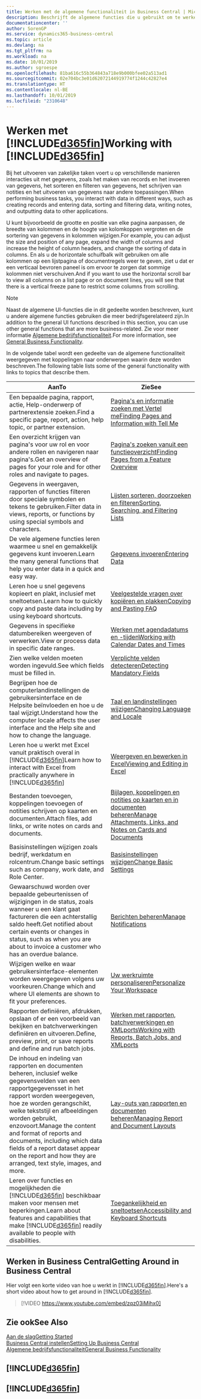 ```yaml
---
title: Werken met de algemene functionaliteit in Business Central | Microsoft Docs
description: Beschrijft de algemene functies die u gebruikt om te werken met gegevens in Business Central, zoals waarden invoeren, gegevens sorteren en weergaven wijzigen.
documentationcenter: ''
author: SorenGP
ms.service: dynamics365-business-central
ms.topic: article
ms.devlang: na
ms.tgt_pltfrm: na
ms.workload: na
ms.date: 10/01/2019
ms.author: sgroespe
ms.openlocfilehash: 81ba616c55b364843a718e9b000bfee02a513ad1
ms.sourcegitcommit: 02e704bc3e01d62072144919774f1244c42827e4
ms.translationtype: HT
ms.contentlocale: nl-BE
ms.lasthandoff: 10/01/2019
ms.locfileid: "2310648"
---
```

# <a name="working-with-included365finincludesd365fin_mdmd"></a><span data-ttu-id="26471-103">Werken met [!INCLUDE[d365fin](includes/d365fin_md.md)]</span><span class="sxs-lookup"><span data-stu-id="26471-103">Working with [!INCLUDE[d365fin](includes/d365fin_md.md)]</span></span>
<span data-ttu-id="26471-104">Bij het uitvoeren van zakelijke taken voert u op verschillende manieren interacties uit met gegevens, zoals het maken van records en het invoeren van gegevens, het sorteren en filteren van gegevens, het schrijven van notities en het uitvoeren van gegevens naar andere toepassingen.</span><span class="sxs-lookup"><span data-stu-id="26471-104">When performing business tasks, you interact with data in different ways, such as creating records and entering data, sorting and filtering data, writing notes, and outputting data to other applications.</span></span>

<span data-ttu-id="26471-105">U kunt bijvoorbeeld de grootte en positie van elke pagina aanpassen, de breedte van kolommen en de hoogte van kolomkoppen vergroten en de sortering van gegevens in kolommen wijzigen.</span><span class="sxs-lookup"><span data-stu-id="26471-105">For example, you can adjust the size and position of any page, expand the width of columns and increase the height of column headers, and change the sorting of data in columns.</span></span> <span data-ttu-id="26471-106">En als u de horizontale schuifbalk wilt gebruiken om alle kolommen op een lijstpagina of documentregels weer te geven, ziet u dat er een verticaal bevroren paneel is om ervoor te zorgen dat sommige kolommen niet verschuiven.</span><span class="sxs-lookup"><span data-stu-id="26471-106">And if you want to use the horizontal scroll bar to view all columns on a list page or on document lines, you will see that there is a vertical freeze pane to restrict some columns from scrolling.</span></span>

> [!NOTE]
> <span data-ttu-id="26471-107">Naast de algemene UI-functies die in dit gedeelte worden beschreven, kunt u andere algemene functies gebruiken die meer bedrijfsgerelateerd zijn.</span><span class="sxs-lookup"><span data-stu-id="26471-107">In addition to the general UI functions described in this section, you can use other general functions that are more business-related.</span></span> <span data-ttu-id="26471-108">Zie voor meer informatie [Algemene bedrijfsfunctionaliteit](ui-across-business-areas.md).</span><span class="sxs-lookup"><span data-stu-id="26471-108">For more information, see [General Business Functionality](ui-across-business-areas.md).</span></span>

<span data-ttu-id="26471-109">In de volgende tabel wordt een gedeelte van de algemene functionaliteit weergegeven met koppelingen naar onderwerpen waarin deze worden beschreven.</span><span class="sxs-lookup"><span data-stu-id="26471-109">The following table lists some of the general functionality with links to topics that describe them.</span></span>

| <span data-ttu-id="26471-110">Aan</span><span class="sxs-lookup"><span data-stu-id="26471-110">To</span></span> | <span data-ttu-id="26471-111">Zie</span><span class="sxs-lookup"><span data-stu-id="26471-111">See</span></span> |
| --- | --- |
|<span data-ttu-id="26471-112">Een bepaalde pagina, rapport, actie, Help-onderwerp of partnerextensie zoeken.</span><span class="sxs-lookup"><span data-stu-id="26471-112">Find a specific page, report, action, help topic, or partner extension.</span></span> |[<span data-ttu-id="26471-113">Pagina's en informatie zoeken met Vertel me</span><span class="sxs-lookup"><span data-stu-id="26471-113">Finding Pages and Information with Tell Me</span></span>](ui-search.md) |
|<span data-ttu-id="26471-114">Een overzicht krijgen van pagina's voor uw rol en voor andere rollen en navigeren naar pagina's.</span><span class="sxs-lookup"><span data-stu-id="26471-114">Get an overview of pages for your role and for other roles and navigate to pages.</span></span>|[<span data-ttu-id="26471-115">Pagina's zoeken vanuit een functieoverzicht</span><span class="sxs-lookup"><span data-stu-id="26471-115">Finding Pages from a Feature Overview</span></span>](ui-role-explorer.md)|
| <span data-ttu-id="26471-116">Gegevens in weergaven, rapporten of functies filteren door speciale symbolen en tekens te gebruiken.</span><span class="sxs-lookup"><span data-stu-id="26471-116">Filter data in views, reports, or functions by using special symbols and characters.</span></span> |[<span data-ttu-id="26471-117">Lijsten sorteren, doorzoeken en filteren</span><span class="sxs-lookup"><span data-stu-id="26471-117">Sorting, Searching, and Filtering Lists</span></span>](ui-enter-criteria-filters.md) |
|<span data-ttu-id="26471-118">De vele algemene functies leren waarmee u snel en gemakkelijk gegevens kunt invoeren.</span><span class="sxs-lookup"><span data-stu-id="26471-118">Learn the many general functions that help you enter data in a quick and easy way.</span></span>|[<span data-ttu-id="26471-119">Gegevens invoeren</span><span class="sxs-lookup"><span data-stu-id="26471-119">Entering Data</span></span>](ui-enter-data.md)|
|<span data-ttu-id="26471-120">Leren hoe u snel gegevens kopieert en plakt, inclusief met sneltoetsen.</span><span class="sxs-lookup"><span data-stu-id="26471-120">Learn how to quickly copy and paste data including by using keyboard shortcuts.</span></span>|[<span data-ttu-id="26471-121">Veelgestelde vragen over kopiëren en plakken</span><span class="sxs-lookup"><span data-stu-id="26471-121">Copying and Pasting FAQ</span></span>](ui-copy-paste.md)|
| <span data-ttu-id="26471-122">Gegevens in specifieke datumbereiken weergeven of verwerken.</span><span class="sxs-lookup"><span data-stu-id="26471-122">View or process data in specific date ranges.</span></span> |[<span data-ttu-id="26471-123">Werken met agendadatums en -tijden</span><span class="sxs-lookup"><span data-stu-id="26471-123">Working with Calendar Dates and Times</span></span>](ui-enter-date-ranges.md) |
| <span data-ttu-id="26471-124">Zien welke velden moeten worden ingevuld.</span><span class="sxs-lookup"><span data-stu-id="26471-124">See which fields must be filled in.</span></span> |[<span data-ttu-id="26471-125">Verplichte velden detecteren</span><span class="sxs-lookup"><span data-stu-id="26471-125">Detecting Mandatory Fields</span></span>](ui-mandatory-fields.md) |
|<span data-ttu-id="26471-126">Begrijpen hoe de computerlandinstellingen de gebruikersinterface en de Helpsite beïnvloeden en hoe u de taal wijzigt.</span><span class="sxs-lookup"><span data-stu-id="26471-126">Understand how the computer locale affects the user interface and the Help site and how to change the language.</span></span>|[<span data-ttu-id="26471-127">Taal en landinstellingen wijzigen</span><span class="sxs-lookup"><span data-stu-id="26471-127">Changing Language and Locale</span></span>](about-locale-language.md)|
|<span data-ttu-id="26471-128">Leren hoe u werkt met Excel vanuit praktisch overal in [!INCLUDE[d365fin](includes/d365fin_md.md)]</span><span class="sxs-lookup"><span data-stu-id="26471-128">Learn how to interact with Excel from practically anywhere in [!INCLUDE[d365fin](includes/d365fin_md.md)]</span></span>|[<span data-ttu-id="26471-129">Weergeven en bewerken in Excel</span><span class="sxs-lookup"><span data-stu-id="26471-129">Viewing and Editing in Excel</span></span>](across-work-with-excel.md)|
|<span data-ttu-id="26471-130">Bestanden toevoegen, koppelingen toevoegen of notities schrijven op kaarten en documenten.</span><span class="sxs-lookup"><span data-stu-id="26471-130">Attach files, add links, or write notes on cards and documents.</span></span>|[<span data-ttu-id="26471-131">Bijlagen, koppelingen en notities op kaarten en in documenten beheren</span><span class="sxs-lookup"><span data-stu-id="26471-131">Manage Attachments, Links, and Notes on Cards and Documents</span></span>](ui-how-add-link-to-record.md)|
| <span data-ttu-id="26471-132">Basisinstellingen wijzigen zoals bedrijf, werkdatum en rolcentrum.</span><span class="sxs-lookup"><span data-stu-id="26471-132">Change basic settings such as company, work date, and Role Center.</span></span> |[<span data-ttu-id="26471-133">Basisinstellingen wijzigen</span><span class="sxs-lookup"><span data-stu-id="26471-133">Change Basic Settings</span></span>](ui-change-basic-settings.md) |
|<span data-ttu-id="26471-134">Gewaarschuwd worden over bepaalde gebeurtenissen of wijzigingen in de status, zoals wanneer u een klant gaat factureren die een achterstallig saldo heeft.</span><span class="sxs-lookup"><span data-stu-id="26471-134">Get notified about certain events or changes in status, such as when you are about to invoice a customer who has an overdue balance.</span></span>|[<span data-ttu-id="26471-135">Berichten beheren</span><span class="sxs-lookup"><span data-stu-id="26471-135">Manage Notifications</span></span>](ui-smart-notifications.md)|
| <span data-ttu-id="26471-136">Wijzigen welke en waar gebruikersinterface-elementen worden weergegeven volgens uw voorkeuren.</span><span class="sxs-lookup"><span data-stu-id="26471-136">Change which and where UI elements are shown to fit your preferences.</span></span>|[<span data-ttu-id="26471-137">Uw werkruimte personaliseren</span><span class="sxs-lookup"><span data-stu-id="26471-137">Personalize Your Workspace</span></span>](ui-personalization-user.md) |
|<span data-ttu-id="26471-138">Rapporten definiëren, afdrukken, opslaan of er een voorbeeld van bekijken en batchverwerkingen definiëren en uitvoeren.</span><span class="sxs-lookup"><span data-stu-id="26471-138">Define, preview, print, or save reports and define and run batch jobs.</span></span>|[<span data-ttu-id="26471-139">Werken met rapporten, batchverwerkingen en XMLports</span><span class="sxs-lookup"><span data-stu-id="26471-139">Working with Reports, Batch Jobs, and XMLports</span></span>](ui-work-report.md)|
| <span data-ttu-id="26471-140">De inhoud en indeling van rapporten en documenten beheren, inclusief welke gegevensvelden van een rapportgegevensset in het rapport worden weergegeven, hoe ze worden gerangschikt, welke tekststijl en afbeeldingen worden gebruikt, enzovoort.</span><span class="sxs-lookup"><span data-stu-id="26471-140">Manage the content and format of reports and documents, including which data fields of a report dataset appear on the report and how they are arranged, text style, images, and more.</span></span>|[<span data-ttu-id="26471-141">Lay-outs van rapporten en documenten beheren</span><span class="sxs-lookup"><span data-stu-id="26471-141">Managing Report and Document Layouts</span></span>](ui-manage-report-layouts.md) |
|<span data-ttu-id="26471-142">Leren over functies en mogelijkheden die [!INCLUDE[d365fin](includes/d365fin_md.md)] beschikbaar maken voor mensen met beperkingen.</span><span class="sxs-lookup"><span data-stu-id="26471-142">Learn about features and capabilities that make [!INCLUDE[d365fin](includes/d365fin_md.md)] readily available to people with disabilities.</span></span>|[<span data-ttu-id="26471-143">Toegankelijkheid en sneltoetsen</span><span class="sxs-lookup"><span data-stu-id="26471-143">Accessibility and Keyboard Shortcuts</span></span>](ui-accessibility.md)|

## <a name="getting-around-in-business-central"></a><span data-ttu-id="26471-144">Werken in Business Central</span><span class="sxs-lookup"><span data-stu-id="26471-144">Getting Around in Business Central</span></span>
<span data-ttu-id="26471-145">Hier volgt een korte video van hoe u werkt in [!INCLUDE[d365fin](includes/d365fin_md.md)].</span><span class="sxs-lookup"><span data-stu-id="26471-145">Here's a short video about how to get around in [!INCLUDE[d365fin](includes/d365fin_md.md)].</span></span>

> [!VIDEO https://www.youtube.com/embed/zqz03iMihx0]

## <a name="see-also"></a><span data-ttu-id="26471-146">Zie ook</span><span class="sxs-lookup"><span data-stu-id="26471-146">See Also</span></span>
[<span data-ttu-id="26471-147">Aan de slag</span><span class="sxs-lookup"><span data-stu-id="26471-147">Getting Started</span></span>](product-get-started.md)  
[<span data-ttu-id="26471-148">Business Central instellen</span><span class="sxs-lookup"><span data-stu-id="26471-148">Setting Up Business Central</span></span>](setup.md)  
[<span data-ttu-id="26471-149">Algemene bedrijfsfunctionaliteit</span><span class="sxs-lookup"><span data-stu-id="26471-149">General Business Functionality</span></span>](ui-across-business-areas.md)  

## [!INCLUDE[d365fin](includes/free_trial_md.md)]  
## [!INCLUDE[d365fin](includes/training_link_md.md)]
